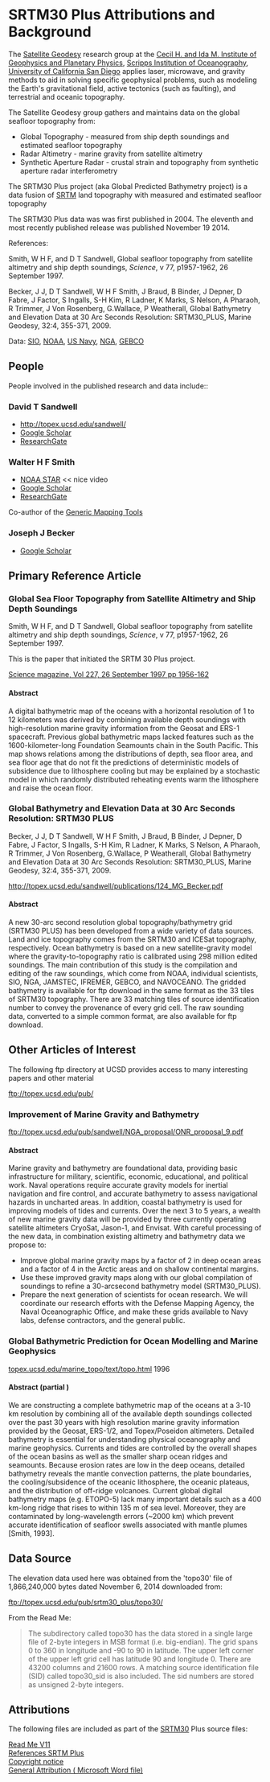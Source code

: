 SRTM30 Plus Attributions and Background
===


The [Satellite Geodesy]( http://topex.ucsd.edu/index.html) research group at the 
[Cecil H. and Ida M. Institute of Geophysics and Planetary Physics]( https://igpp.ucsd.edu/), 
[Scripps Institution of Oceanography]( https://scripps.ucsd.edu/ ),
[University of California San Diego]( http://www.ucsd.edu/ ) applies laser, microwave, and gravity methods to aid in solving specific geophysical problems, 
such as modeling the Earth's gravitational field, active tectonics (such as faulting), and terrestrial and	oceanic topography.

The Satellite Geodesy group gathers and maintains data on the global seafloor topography from:

* Global Topography - measured from ship depth soundings and estimated seafloor topography
* Radar Altimetry - marine gravity from satellite altimetry
* Synthetic Aperture Radar - crustal strain and topography from synthetic aperture radar interferometry

The SRTM30 Plus project (aka Global Predicted Bathymetry project) is a data fusion of 
[SRTM]( http://en.wikipedia.org/wiki/Shuttle_Radar_Topography_Mission ) land topography with measured and estimated seafloor topography

The SRTM30 Plus data was was first published in 2004. The eleventh and most recently published release was published November 19 2014.

References:  

Smith, W H F, and D T Sandwell, 
Global seafloor topography from satellite altimetry and ship depth soundings, _Science_, v 77, p1957-1962, 26 September 1997.

Becker, J J, D T Sandwell, W H F Smith, J Braud, B Binder, J Depner, D Fabre, J Factor, S Ingalls, S-H Kim, R Ladner, K Marks, S Nelson, A Pharaoh, R Trimmer, J Von Rosenberg, G.Wallace, P Weatherall, 
Global Bathymetry and Elevation Data at 30 Arc Seconds Resolution: SRTM30_PLUS, Marine Geodesy, 32:4, 355-371, 2009.

Data: [SIO]( https://scripps.ucsd.edu/ ), [NOAA]( http://www.noaa.gov/ ), [US Navy]( https://www.navy.com ), [NGA]( https://www.nga.mil/ ), [GEBCO]( http://www.gebco.net/ )

## People

People involved in the published research and data include::

### David T Sandwell

* <http://topex.ucsd.edu/sandwell/>
* [Google Scholar]( https://scholar.google.com/citations?user=qvHZLkEAAAAJ&hl=en )
* [ResearchGate]( http://www.researchgate.net/profile/David_Sandwell )

### Walter H F Smith

* [NOAA STAR]( http://www.star.nesdis.noaa.gov/star/Smith_WHF.php ) << nice video
* [Google Scholar]( https://scholar.google.com/citations?user=Qx0WxlIAAAAJ&hl=en )
* [ResearchGate]( http://www.researchgate.net/profile/Walter_Smith5 )

Co-author of the [Generic Mapping Tools]( http://www.soest.hawaii.edu/gmt/ )


### Joseph J Becker

* [Google Scholar]( https://scholar.google.com/citations?user=60G-9DsAAAAJ&hl=en )



## Primary Reference Article

### Global Sea Floor Topography from Satellite Altimetry and Ship Depth Soundings

Smith, W H F, and D T Sandwell, 
Global seafloor topography from satellite altimetry and ship depth soundings, _Science_, v 77, p1957-1962, 26 September 1997.

This is the paper that initiated the SRTM 30 Plus project.

[Science magazine, Vol 227, 26 September 1997 pp 1956-162](  http://www.luau.ucsd.edu/sandwell/publications/074_Science_predict2.pdf )

#### Abstract

A digital bathymetric map of the oceans with a horizontal resolution of 1 to 12 kilometers was derived by combining available depth soundings with high-resolution marine gravity information from the Geosat and ERS-1 spacecraft. 
Previous global bathymetric maps lacked features such as the 1600-kilometer-long Foundation Seamounts chain in the South Pacific. 
This map shows relations among the distributions of depth, sea floor area, and sea floor age that do not fit the predictions of deterministic models of subsidence
due to lithosphere cooling but may be explained by a stochastic model in which randomly distributed reheating events warm the lithosphere and raise the ocean floor.


### Global Bathymetry and Elevation Data at 30 Arc Seconds Resolution: SRTM30 PLUS

Becker, J J, D T Sandwell, W H F Smith, J Braud, B Binder, J Depner, D Fabre, J Factor, S Ingalls, S-H Kim, R Ladner, K Marks, S Nelson, A Pharaoh, R Trimmer, J Von Rosenberg, G.Wallace, P Weatherall, 
Global Bathymetry and Elevation Data at 30 Arc Seconds Resolution: SRTM30_PLUS, Marine Geodesy, 32:4, 355-371, 2009.

<http://topex.ucsd.edu/sandwell/publications/124_MG_Becker.pdf>

#### Abstract

A new 30-arc second resolution global topography/bathymetry grid (SRTM30 PLUS)
has been developed from a wide variety of data sources. Land and ice topography comes
from the SRTM30 and ICESat topography, respectively. Ocean bathymetry is based on
a new satellite-gravity model where the gravity-to-topography ratio is calibrated using
298 million edited soundings. The main contribution of this study is the compilation
and editing of the raw soundings, which come from NOAA, individual scientists, SIO,
NGA, JAMSTEC, IFREMER, GEBCO, and NAVOCEANO. The gridded bathymetry is
available for ftp download in the same format as the 33 tiles of SRTM30 topography.
There are 33 matching tiles of source identification number to convey the provenance of
every grid cell. The raw sounding data, converted to a simple common format, are also
available for ftp download.

## Other Articles of Interest

The following ftp directory at UCSD provides access to many interesting papers and other material

<ftp://topex.ucsd.edu/pub/>

### Improvement of Marine Gravity and Bathymetry

<ftp://topex.ucsd.edu/pub/sandwell/NGA_proposal/ONR_proposal_9.pdf>

#### Abstract

Marine gravity and bathymetry are foundational data, providing basic infrastructure for military,
scientific, economic, educational, and political work. Naval operations require accurate gravity
models for inertial navigation and fire control, and accurate bathymetry to assess navigational
hazards in uncharted areas. In addition, coastal bathymetry is used for improving models of tides
and currents. Over the next 3 to 5 years, a wealth of new marine gravity data will be provided by
three currently operating satellite altimeters CryoSat, Jason-1, and Envisat. With careful
processing of the new data, in combination existing altimetry and bathymetry data we propose
to:

* Improve global marine gravity maps by a factor of 2 in deep ocean areas and a factor of
4 in the Arctic areas and on shallow continental margins.
* Use these improved gravity maps along with our global compilation of soundings to
refine a 30-arcsecond bathymetry model (SRTM30_PLUS).
* Prepare the next generation of scientists for ocean research.
We will coordinate our research efforts with the Defense Mapping Agency, the Naval
Oceanographic Office, and make these grids available to Navy labs, defense contractors, and the
general public.


### Global Bathymetric Prediction for Ocean Modelling and Marine Geophysics

[topex.ucsd.edu/marine_topo/text/topo.html]( http://topex.ucsd.edu/marine_topo/text/topo.html ) 1996



#### Abstract (partial )

We are constructing a complete bathymetric map of the oceans at a 3-10 km resolution by combining all of the available depth soundings collected over the past 30 years with high resolution marine gravity information provided by the Geosat, ERS-1/2, and Topex/Poseidon altimeters. 
Detailed bathymetry is essential for understanding physical oceanography and marine geophysics. Currents and tides are controlled by the overall shapes of the ocean basins as well as the smaller sharp ocean ridges and seamounts. 
Because erosion rates are low in the deep oceans, detailed bathymetry reveals the mantle convection patterns, the plate boundaries, the cooling/subsidence of the oceanic lithosphere, the oceanic plateaus, and the distribution of off-ridge volcanoes. 
Current global digital bathymetry maps (e.g. ETOPO-5) lack many important details such as a 400 km-long ridge that rises to within 135 m of sea level. 
Moreover, they are contaminated by long-wavelength errors (~2000 km) which prevent accurate identification of seafloor swells associated with mantle plumes [Smith, 1993].

## Data Source

The elevation data used here was obtained from the 'topo30' file of 1,866,240,000 bytes dated November 6, 2014 downloaded from:

<ftp://topex.ucsd.edu/pub/srtm30_plus/topo30/>

From the Read Me:

>The  subdirectory called topo30 has the data 
	stored in a single large file of 2-byte integers
	in MSB format (i.e. big-endian).  The grid spans 
	0 to 360 in longitude and -90 to 90 in latitude. 
	The upper left corner of the upper left grid cell
	has latitude 90 and longitude 0.  There are 
	43200 columns and 21600 rows. A matching source 
	identification file (SID) called topo30_sid is also 
	included.  The sid numbers are stored as unsigned 
	2-byte integers.

## Attributions

The following files are included as part of the [SRTM30]( ftp://topex.ucsd.edu/pub/srtm30_plus/topo30/ ) Plus source files:

[Read Me V11]( #./srtm-license-copyright/README.V11.txt# )  
[References SRTM Plus]( #./srtm-license-copyright/REFERENCES_SRTM30_PLUS.txt# )  
[Copyright notice]( #./srtm-license-copyright/COPYRIGHT.txt# )  
[General Attribution ( Microsoft Word file)]( ./srtm-license-copyright/general_attribution_011013.doc )
